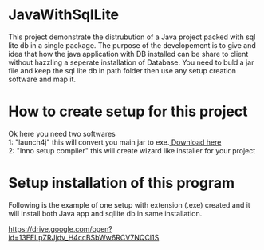 # JavaWithSqlLite
This project demonstrate the distrubution of a Java project packed with sql lite db in a single package. The purpose of the developement 
is to give and idea that how the java application with DB installed can be share to client without hazzling a seperate installation of Database.
You need to buld a jar file and keep the sql lite db in path folder then use any setup creation software and map it.

# How to create setup for this project
Ok here you need two softwares <br/>
1: "launch4j" this will convert you main jar to exe.<a href="https://nchc.dl.sourceforge.net/project/launch4j/launch4j-3/3.12/launch4j-3.12-win32.exe"> Download here</a></br> 
2: "Inno setup compiler" this will create wizard like installer for your project 

# Setup installation of this program
Following is the example of one setup with extension (.exe) created and it will install both Java app and sqllite db in same installation.

https://drive.google.com/open?id=13FELpZRJjdv_H4ccBSbWw6RCV7NQCl1S
